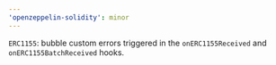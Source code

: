 ```yaml
---
'openzeppelin-solidity': minor
---
```


`ERC1155`: bubble custom errors triggered in the `onERC1155Received` and `onERC1155BatchReceived` hooks.
